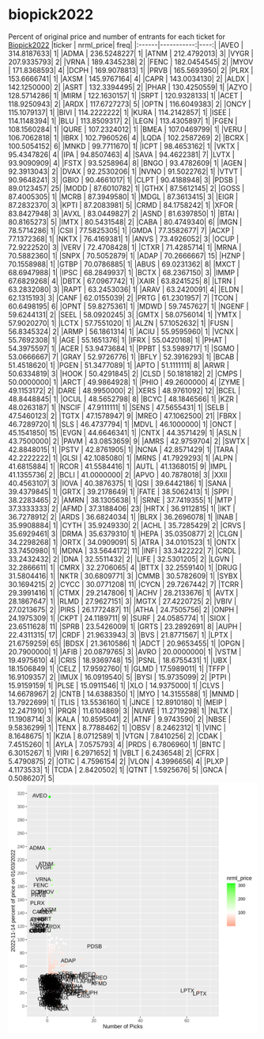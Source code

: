 # biopick2022
Percent of original price and number of entrants for each ticket for [Biopick2022](https://twitter.com/hashtag/Biopick2022)
|ticker |  nrml_price| freq|
|:------|-----------:|----:|
|AVEO   | 314.8187633|    1|
|ADMA   | 236.5248227|    1|
|ATNM   | 212.4792013|    3|
|VYGR   | 207.9335793|    2|
|VRNA   | 189.4345238|    2|
|FENC   | 182.0454545|    2|
|MYOV   | 171.8368593|    4|
|DCPH   | 169.9078813|    1|
|PRVB   | 165.5693950|    2|
|PLRX   | 153.6666741|    1|
|AXSM   | 145.9767164|    4|
|CAPR   | 143.0034130|    2|
|ALDX   | 142.1250000|    2|
|ASRT   | 132.3394495|    2|
|PHAR   | 130.4250559|    1|
|AZYO   | 128.5714286|    1|
|MIRM   | 122.1630157|    1|
|SRPT   | 120.9328133|    1|
|ACET   | 118.9250943|    2|
|ARDX   | 117.6727273|    5|
|OPTN   | 116.6049383|    2|
|ONCY   | 115.1079137|    1|
|BIVI   | 114.2222222|    1|
|KURA   | 114.2142857|    1|
|ISEE   | 114.1148394|    1|
|BLU    | 113.8509317|    2|
|LEGN   | 113.4305897|    1|
|FGEN   | 108.1560284|    1|
|QURE   | 107.2324012|    1|
|BMEA   | 107.0469799|    1|
|VERU   | 106.7062818|    1|
|IBRX   | 102.7960526|    4|
|LQDA   | 102.2587269|    2|
|BCRX   | 100.5054152|    6|
|MNKD   |  99.7711670|    1|
|ICPT   |  98.4653162|    1|
|VKTX   |  95.4347826|    4|
|IPA    |  94.8507463|    4|
|SAVA   |  94.4622381|    7|
|LVTX   |  93.9090909|    4|
|FSTX   |  93.5258964|    8|
|BNGO   |  93.4782609|    1|
|AGEN   |  92.3913043|    2|
|DVAX   |  92.2530206|    1|
|NVNO   |  91.5022762|    1|
|VTVT   |  90.9648241|    3|
|GBIO   |  90.4661017|    1|
|CLPT   |  90.4188948|    3|
|PDSB   |  89.0123457|   25|
|MODD   |  87.6010782|    1|
|GTHX   |  87.5612145|    2|
|GOSS   |  87.4005305|    1|
|MCRB   |  87.3949580|    1|
|MDGL   |  87.3613415|    3|
|EIGR   |  87.2832370|    3|
|KPTI   |  87.2083981|    5|
|CRMD   |  84.1758242|    1|
|XFOR   |  83.8427948|    3|
|AVXL   |  83.0449827|    2|
|ASND   |  81.6397850|    1|
|BTAI   |  80.8165273|    5|
|IMTX   |  80.5431548|    2|
|CABA   |  80.4749340|    6|
|IMGN   |  78.5714286|    1|
|CSII   |  77.5825305|    1|
|GMDA   |  77.3582677|    7|
|ACXP   |  77.1372368|    1|
|NKTX   |  76.4169381|    1|
|ANVS   |  73.4926052|    3|
|OCUP   |  72.9222520|    3|
|VERV   |  72.4708428|    1|
|CTXR   |  71.4285714|    1|
|MRNA   |  70.5882360|    1|
|SNPX   |  70.5052879|    1|
|ADAP   |  70.2666667|   15|
|HZNP   |  70.1558988|    1|
|GTBP   |  70.0786885|    1|
|ABUS   |  69.0231362|    8|
|MXCT   |  68.6947988|    1|
|IPSC   |  68.2849937|    1|
|BCTX   |  68.2367150|    3|
|IMMP   |  67.6829268|    4|
|DBTX   |  67.0967742|    1|
|XAIR   |  63.8241525|    8|
|LTRN   |  63.2832080|    3|
|RAPT   |  63.2453036|    1|
|ARAV   |  63.2420091|    4|
|ELDN   |  62.1315193|    3|
|CANF   |  62.0155039|    2|
|PRTG   |  61.2301957|    7|
|TCON   |  60.6498195|    6|
|OPNT   |  59.8275361|    1|
|MDWD   |  59.7457627|    1|
|NGENF  |  59.6244131|    2|
|SEEL   |  58.0920245|    3|
|GMTX   |  58.0756014|    1|
|YMTX   |  57.9020270|    1|
|LCTX   |  57.7551020|    1|
|ALZN   |  57.1052632|    1|
|FUSN   |  56.8345324|    2|
|ARMP   |  56.1861314|    1|
|ACIU   |  55.9595960|    1|
|VCNX   |  55.7692308|    1|
|AGE    |  55.1651376|    1|
|IFRX   |  55.0420168|    1|
|PHAT   |  54.3975597|    1|
|ACER   |  53.9473684|    1|
|PPBT   |  53.5989717|    1|
|SGMO   |  53.0666667|    7|
|GRAY   |  52.9726776|    1|
|BFLY   |  52.3916293|    1|
|BCAB   |  51.4518620|    1|
|PGEN   |  51.3477089|    1|
|APTO   |  51.1111111|    8|
|ARWR   |  50.6334819|    3|
|HOOK   |  50.4291845|    2|
|CLSD   |  50.1818182|    2|
|CMPS   |  50.0000000|    1|
|ARCT   |  49.9864928|    1|
|PHIO   |  49.2600000|    4|
|ZYME   |  49.1153172|    2|
|DARE   |  48.9950000|    2|
|XERS   |  48.9761092|   12|
|BCEL   |  48.8448845|    1|
|OCUL   |  48.5652798|    8|
|BCYC   |  48.1846566|    1|
|KZR    |  48.0263187|    1|
|NSCIF  |  47.9111111|    1|
|SENS   |  47.5655431|    1|
|SELB   |  47.5460123|    2|
|TGTX   |  47.1578947|    9|
|MREO   |  47.1062500|   21|
|FBRX   |  46.7289720|    1|
|SLS    |  46.4737794|    1|
|MDVL   |  46.1000000|    1|
|ONCT   |  45.1541850|   15|
|EVGN   |  44.6646341|    1|
|CNTX   |  44.3571429|    1|
|ASLN   |  43.7500000|    2|
|PAVM   |  43.0853659|    9|
|AMRS   |  42.9759704|    2|
|SWTX   |  42.8848015|    1|
|PSTV   |  42.8761905|    1|
|NCNA   |  42.8571429|    1|
|TARA   |  42.2222222|    1|
|GLSI   |  42.1085080|    1|
|MRNS   |  41.7929293|    1|
|ALPN   |  41.6815884|    1|
|RCOR   |  41.5584416|    1|
|AUTL   |  41.1368015|    9|
|IMPL   |  41.1355736|    2|
|BCLI   |  41.0000000|    2|
|APVO   |  40.7878018|    3|
|XXII   |  40.4563107|    3|
|IOVA   |  40.3876375|    1|
|QSI    |  39.6442186|    1|
|SANA   |  39.4379845|    1|
|GRTX   |  39.2178649|    1|
|FATE   |  38.5062413|    1|
|SPPI   |  38.2283465|    2|
|AMRN   |  38.1305638|    1|
|SRNE   |  37.7419355|    1|
|MTP    |  37.3333333|    2|
|AFMD   |  37.3188406|   23|
|HRTX   |  36.9112815|    1|
|IKT    |  36.7278912|    2|
|ARDS   |  36.6824034|    1|
|BLRX   |  36.2696078|    1|
|INAB   |  35.9908884|    1|
|CYTH   |  35.9249330|    2|
|ACHL   |  35.7285429|    2|
|CRVS   |  35.6929461|    3|
|DRMA   |  35.6379310|    1|
|HEPA   |  35.0350877|    2|
|CLGN   |  34.2298268|    1|
|ORTX   |  34.0909091|    5|
|ATRA   |  34.0101523|    1|
|ONTX   |  33.7450980|    1|
|MDNA   |  33.5644172|   11|
|INFI   |  33.3422222|    7|
|CRDL   |  33.2432432|    2|
|DNA    |  32.5511432|    2|
|LIFE   |  32.5301205|    2|
|LGVN   |  32.2866611|    1|
|CMRX   |  32.2706065|    4|
|BTTX   |  32.2559140|    1|
|DRUG   |  31.5804416|    1|
|NKTR   |  30.6809771|    3|
|CMMB   |  30.5782609|    1|
|SYBX   |  30.1694215|    2|
|CYCC   |  30.0771208|   11|
|CYCN   |  29.7267442|    7|
|TCRR   |  29.3991416|    1|
|CTMX   |  29.2147806|    1|
|ACHV   |  28.2133676|    1|
|AVTX   |  28.1867647|    1|
|RLMD   |  27.9627151|    3|
|MGTX   |  27.4220725|    2|
|VBIV   |  27.0213675|    2|
|PIRS   |  26.1772487|   11|
|ATHA   |  24.7505756|    2|
|ONPH   |  24.1975309|    1|
|CKPT   |  24.1189711|    9|
|SURF   |  24.0585774|    1|
|SIOX   |  23.6511628|   11|
|SPRB   |  23.5426009|    1|
|GRTS   |  23.2892691|    8|
|AUPH   |  22.4311315|   17|
|CRDF   |  21.9633943|    3|
|BVS    |  21.8771567|    1|
|LPTX   |  21.6759259|   65|
|BDSX   |  21.3610586|    1|
|ADCT   |  20.9653455|    1|
|OPGN   |  20.7900000|    1|
|AFIB   |  20.0879765|    3|
|AVRO   |  20.0000000|    1|
|VSTM   |  19.4975610|    4|
|CRIS   |  18.9369748|   15|
|PSNL   |  18.6755431|    1|
|UBX    |  18.1506849|    1|
|CELZ   |  17.9592760|    1|
|GLMD   |  17.5989011|    1|
|TFFP   |  16.9109357|    2|
|IMUX   |  16.0919540|    5|
|BYSI   |  15.9735099|    2|
|PTPI   |  15.9159159|    1|
|PLSE   |  15.0911546|    1|
|XLO    |  14.9375000|    1|
|CLVS   |  14.6678967|    2|
|CNTB   |  14.6388350|    1|
|MYO    |  14.3155588|    1|
|MNMD   |  13.7922699|    1|
|TLIS   |  13.5536160|    1|
|JNCE   |  12.8910180|    1|
|MEIP   |  12.2471910|    1|
|PRQR   |  11.6104869|    3|
|NUWE   |  11.2719298|    1|
|NLTX   |  11.1908714|    3|
|KALA   |  10.8595041|    2|
|ATNF   |   9.9743590|    2|
|NBSE   |   9.5836299|    1|
|TENX   |   8.7788462|    1|
|OBSV   |   8.2462312|    1|
|VINC   |   8.1648675|    1|
|KZIA   |   8.0712589|    1|
|VTGN   |   7.8410256|    2|
|CDAK   |   7.4515260|    1|
|AYLA   |   7.0575793|    4|
|PRDS   |   6.7806960|    1|
|BNTC   |   6.3015267|    1|
|VIRI   |   6.2971652|    1|
|VBLT   |   6.2436548|    2|
|CFRX   |   5.4790875|    2|
|OTIC   |   4.7596154|    2|
|VLON   |   4.3996656|    4|
|PLXP   |   4.1173533|    1|
|TCDA   |   2.8420502|    1|
|QTNT   |   1.5925676|    5|
|GNCA   |   0.5086207|    5|
![retvspicks](biopicks.png?raw=true)
